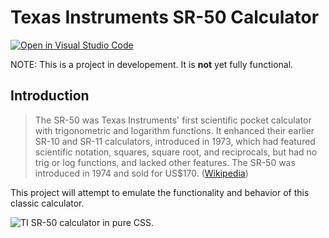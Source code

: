 # Texas Instruments SR-50 Calculator
[![Open in Visual Studio Code](https://open.vscode.dev/badges/open-in-vscode.svg)](https://open.vscode.dev/organization/repository)

NOTE: This is a project in developement. It is **not** yet fully functional.
## Introduction
> The SR-50 was Texas Instruments' first scientific pocket calculator with trigonometric and logarithm functions. It enhanced their earlier SR-10 and SR-11 calculators, introduced in 1973, which had featured scientific notation, squares, square root, and reciprocals, but had no trig or log functions, and lacked other features. The SR-50 was introduced in 1974 and sold for US$170. ([Wikipedia](https://en.wikipedia.org/wiki/TI_SR-50))

This project will attempt to emulate the functionality and behavior of this classic calculator.

![TI SR-50 calculator in pure CSS.](https://kevingillispie.com/images/TI-SR-50-CSS.png "TI SR-50 rendered in pure CSS.")
